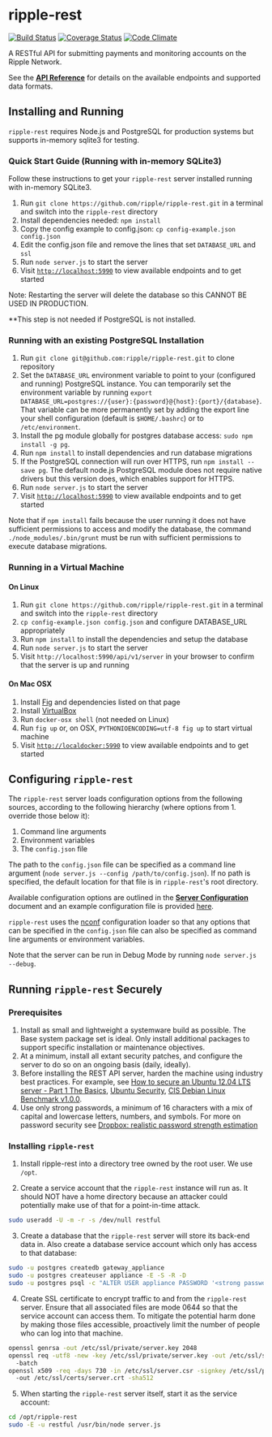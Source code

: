 # ripple-rest

[![Build Status](https://travis-ci.org/ripple/ripple-rest.svg?branch=develop)](https://travis-ci.org/ripple/ripple-rest)
[![Coverage Status](https://img.shields.io/coveralls/ripple/ripple-rest.svg)](https://coveralls.io/r/ripple/ripple-rest?branch=develop)
[![Code Climate](https://codeclimate.com/github/ripple/ripple-rest.png)](https://codeclimate.com/github/ripple/ripple-rest)

A RESTful API for submitting payments and monitoring accounts on the Ripple Network.

See the [__API Reference__](docs/api-reference.md) for details on the available endpoints and supported data formats.


## Installing and Running

`ripple-rest` requires Node.js and PostgreSQL for production systems but supports in-memory sqlite3 for testing.

### Quick Start Guide (Running with in-memory SQLite3)

Follow these instructions to get your `ripple-rest` server installed running with in-memory SQLite3.

1. Run `git clone https://github.com/ripple/ripple-rest.git` in a terminal and switch into the `ripple-rest` directory
2. Install dependencies needed: `npm install`
3. Copy the config example to config.json: `cp config-example.json config.json`
4. Edit the config.json file and remove the lines that set `DATABASE_URL` and `ssl`
5. Run `node server.js` to start the server
6. Visit [`http://localhost:5990`](http://localhost:5990) to view available endpoints and to get started

Note: Restarting the server will delete the database so this CANNOT BE USED IN PRODUCTION.

**This step is not needed if PostgreSQL is not installed.

### Running with an existing PostgreSQL Installation

1. Run `git clone git@github.com:ripple/ripple-rest.git` to clone repository
2. Set the `DATABASE_URL` environment variable to point to your (configured and running) PostgreSQL instance. You can temporarily set the environment variable by running `export DATABASE_URL=postgres://{user}:{password}@{host}:{port}/{database}`. That variable can be more permanently set by adding the export line your shell configuration (default is `$HOME/.bashrc`) or to `/etc/environment`.
3. Install the pg module globally for postgres database access: `sudo npm install -g pg`.
4. Run `npm install` to install dependencies and run database migrations
5. If the PostgreSQL connection will run over HTTPS, run `npm install --save pg`. The default node.js PostgreSQL module does not require native drivers but this version does, which enables support for HTTPS.
6. Run `node server.js` to start the server
7. Visit [`http://localhost:5990`](http://localhost:5990) to view available endpoints and to get started

Note that if `npm install` fails because the user running it does not have sufficient permissions to access and modify the database, the command `./node_modules/.bin/grunt` must be run with sufficient permissions to execute database migrations.

### Running in a Virtual Machine

#### On Linux

1. Run `git clone https://github.com/ripple/ripple-rest.git` in a terminal and switch into the `ripple-rest` directory
2. `cp config-example.json config.json` and configure DATABASE_URL appropriately
3. Run `npm install` to install the dependencies and setup the database
4. Run `node server.js` to start the server
5. Visit `http://localhost:5990/api/v1/server` in your browser to confirm that the server is up and running

#### On Mac OSX

1. Install [Fig](http://orchardup.github.io/fig/install.html) and dependencies listed on that page
2. Install [VirtualBox](https://www.virtualbox.org/wiki/Downloads)
3. Run `docker-osx shell` (not needed on Linux)
4. Run `fig up` or, on OSX, `PYTHONIOENCODING=utf-8 fig up` to start virtual machine
5. Visit [`http://localdocker:5990`](http://localdocker:5990) to view available endpoints and to get started


## Configuring `ripple-rest`

The `ripple-rest` server loads configuration options from the following sources, according to the following hierarchy (where options from 1. override those below it):

1. Command line arguments
2. Environment variables
3. The `config.json` file

The path to the `config.json` file can be specified as a command line argument (`node server.js --config /path/to/config.json`). If no path is specified, the default location for that file is in `ripple-rest`'s root directory.

Available configuration options are outlined in the [__Server Configuration__](docs/server-configuration.md) document and an example configuration file is provided [here](config-example.json).

`ripple-rest` uses the [nconf](https://github.com/flatiron/nconf) configuration loader so that any options that can be specified in the `config.json` file can also be specified as command line arguments or environment variables.

Note that the server can be run in Debug Mode by running `node server.js --debug`.

## Running `ripple-rest` Securely

### Prerequisites

1. Install as small and lightweight a systemware build as possible. The Base system package set is ideal. Only install additional packages to support specific installation or maintenance objectives.
2. At a minimum, install all extant security patches, and configure the server to do so on an ongoing basis (daily, ideally).
3. Before installing the REST API server, harden the machine using industry best practices. For example, see [How to secure an Ubuntu 12.04 LTS server - Part 1 The Basics](https://www.thefanclub.co.za/how-to/how-secure-ubuntu-1204-lts-server-part-1-basics), [Ubuntu Security](https://help.ubuntu.com/community/Security), [CIS Debian Linux Benchmark v1.0.0](https://benchmarks.cisecurity.org/downloads/show-single/?file=debian.100).
4. Use only strong passwords, a minimum of 16 characters with a mix of capital and lowercase letters, numbers, and symbols. For more on password security see [Dropbox: realistic password strength estimation](https://tech.dropbox.com/2012/04/zxcvbn-realistic-password-strength-estimation/)

### Installing `ripple-rest`

1. Install ripple-rest into a directory tree owned by the root user.  We use `/opt`.

2. Create a service account that the `ripple-rest` instance will run as.  It should NOT have a home directory because an attacker could potentially make use of that for a point-in-time attack.
  ```bash
  sudo useradd -U -m -r -s /dev/null restful
  ```

3. Create a database that the `ripple-rest` server will store its back-end data in.  Also create a database service account which only has access to that database:

  ```bash
  sudo -u postgres createdb gateway_appliance
  sudo -u postgres createuser appliance -E -S -R -D
  sudo -u postgres psql -c "ALTER USER appliance PASSWORD '<strong password here>';"
  ```

4. Create SSL certificate to encrypt traffic to and from the `ripple-rest` server.  Ensure that all associated files are mode 0644 so that the service account can access them.  To mitigate the potential harm done by making those files accessible, proactively limit the number of people who can log into that machine.

  ```bash
  openssl genrsa -out /etc/ssl/private/server.key 2048
  openssl req -utf8 -new -key /etc/ssl/private/server.key -out /etc/ssl/server.csr -sha512
    -batch
  openssl x509 -req -days 730 -in /etc/ssl/server.csr -signkey /etc/ssl/private/server.key
    -out /etc/ssl/certs/server.crt -sha512
  ```

5. When starting the `ripple-rest` server itself, start it as the service account:

  ```bash
  cd /opt/ripple-rest
  sudo -E -u restful /usr/bin/node server.js
  ```
